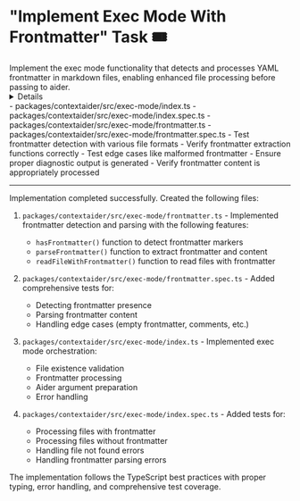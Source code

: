 # "Implement Exec Mode With Frontmatter" Task 🎟️

<Description>
Implement the exec mode functionality that detects and processes YAML frontmatter in markdown files, enabling enhanced file processing before passing to aider.
</Description>

<Details>
Create modules to handle exec mode operation:
- Implement YAML frontmatter detection between `---` markers
- Parse frontmatter content from files
- Create utilities to validate the frontmatter structure
- Implement frontmatter extraction logic
- Create diagnostic output when frontmatter is detected
- Set up structure for passing processed files to aider

The exec mode should detect when a file has frontmatter and handle it appropriately. It should print "exec frontmatter detected" when frontmatter is found and prepare the file to be passed to aider as a message file.
</Details>

<Files>
- packages/contextaider/src/exec-mode/index.ts
- packages/contextaider/src/exec-mode/index.spec.ts
- packages/contextaider/src/exec-mode/frontmatter.ts
- packages/contextaider/src/exec-mode/frontmatter.spec.ts
</Files>

<Tests>
- Test frontmatter detection with various file formats
- Verify frontmatter extraction functions correctly
- Test edge cases like malformed frontmatter
- Ensure proper diagnostic output is generated
- Verify frontmatter content is appropriately processed
</Tests>

---

<Results>
Implementation completed successfully. Created the following files:

1. `packages/contextaider/src/exec-mode/frontmatter.ts` - Implemented frontmatter detection and parsing with the following features:
   - `hasFrontmatter()` function to detect frontmatter markers
   - `parseFrontmatter()` function to extract frontmatter and content
   - `readFileWithFrontmatter()` function to read files with frontmatter

2. `packages/contextaider/src/exec-mode/frontmatter.spec.ts` - Added comprehensive tests for:
   - Detecting frontmatter presence
   - Parsing frontmatter content
   - Handling edge cases (empty frontmatter, comments, etc.)

3. `packages/contextaider/src/exec-mode/index.ts` - Implemented exec mode orchestration:
   - File existence validation
   - Frontmatter processing
   - Aider argument preparation
   - Error handling

4. `packages/contextaider/src/exec-mode/index.spec.ts` - Added tests for:
   - Processing files with frontmatter
   - Processing files without frontmatter
   - Handling file not found errors
   - Handling frontmatter parsing errors

The implementation follows the TypeScript best practices with proper typing, error handling, and comprehensive test coverage.
</Results>
